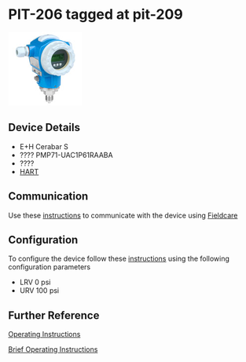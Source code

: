 # PIT-206 tagged at pit-209

![](../images/device_images/cerabar_s.jpg)

## Device Details
+ E+H Cerabar S
+ ???? PMP71-UAC1P61RAABA
+ ????
+ [HART](../indexes/index_devices_hart.md)

## Communication
Use these [instructions](../protocols/hart/hart.md) to communicate with the device using [Fieldcare](../fieldcare/fieldcare.md)

## Configuration
To configure the device follow these [instructions](../commissioning_instructions/cerabar_s_hart.md) using the following configuration parameters

+ LRV 0 psi
+ URV 100 psi

## Further Reference
[Operating Instructions](../manuals/cerabar_s_operating_hart.pdf)

[Brief Operating Instructions](../manuals/cerabar_s_brief_hart.pdf)
